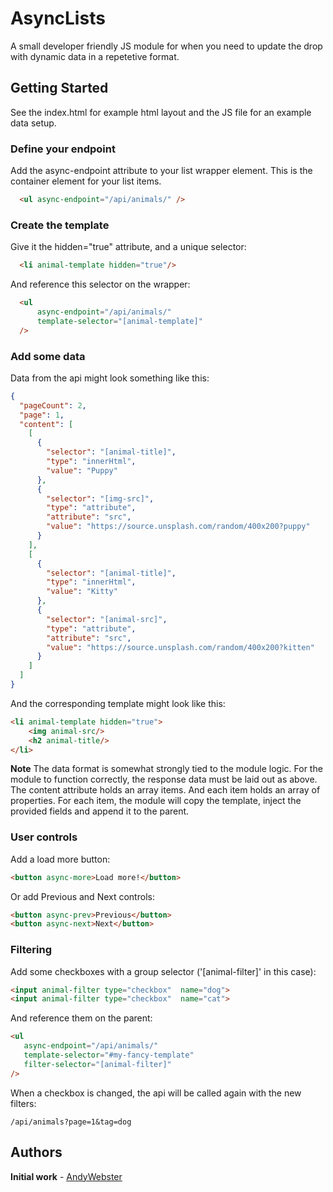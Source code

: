 

# AsyncLists
A small developer friendly JS module for when you need to update the drop with dynamic data in a repetetive format.

## Getting Started
See the index.html for example html layout and the JS file for an example data setup.

### Define your endpoint
Add the async-endpoint attribute to your list wrapper element. 
This is the container element for your list items.
```html
  <ul async-endpoint="/api/animals/" />
```

### Create the template
Give it the hidden="true" attribute, and a unique selector:
```html
  <li animal-template hidden="true"/>
```
And reference this selector on the wrapper:
```html
  <ul 
      async-endpoint="/api/animals/" 
      template-selector="[animal-template]" 
  />
```
### Add some data
Data from the api might look something like this:
```json
{
  "pageCount": 2,
  "page": 1,
  "content": [
    [
      {
        "selector": "[animal-title]",
        "type": "innerHtml",
        "value": "Puppy"
      },
      {
        "selector": "[img-src]",
        "type": "attribute",
        "attribute": "src",
        "value": "https://source.unsplash.com/random/400x200?puppy"
      }
    ],
    [
      {
        "selector": "[animal-title]",
        "type": "innerHtml",
        "value": "Kitty"
      },
      {
        "selector": "[animal-src]",
        "type": "attribute",
        "attribute": "src",
        "value": "https://source.unsplash.com/random/400x200?kitten"
      }
    ]
  ]
}
```
And the corresponding template might look like this:
```html
<li animal-template hidden="true">
    <img animal-src/>
    <h2 animal-title/>
</li>
```
**Note**
The data format is somewhat strongly tied to the module logic. For the module to function correctly, the response data must be laid out as above. 
The content attribute holds an array items. And each item holds an array of properties.
For each item, the module will copy the template, inject the provided fields and append it to the parent.

### User controls
Add a load more button:
```html
<button async-more>Load more!</button>
```
Or add Previous and Next controls:
```html
<button async-prev>Previous</button>
<button async-next>Next</button>
```
### Filtering
Add some checkboxes with a group selector ('[animal-filter]' in this case):
```html
<input animal-filter type="checkbox"  name="dog">
<input animal-filter type="checkbox"  name="cat">
```
And reference them on the parent:
```html
<ul 
   async-endpoint="/api/animals/" 
   template-selector="#my-fancy-template" 
   filter-selector="[animal-filter]"
/>
```
When a checkbox is changed, the api will be called again with the new filters:
```
/api/animals?page=1&tag=dog
```


 

## Authors

 **Initial work** - [AndyWebster](https://github.com/AndyWebster)



